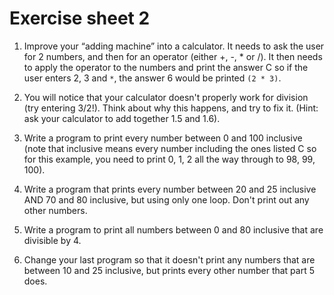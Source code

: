 # Exercise sheet 2
1. Improve your “adding machine” into a calculator. It needs to ask the user for
   2 numbers, and then for an operator (either +, -, * or /). It then needs to
   apply the operator to the numbers and print the answer C so if the user
   enters 2, 3 and `*`, the answer 6 would be printed `(2 * 3)`.

2. You will notice that your calculator doesn't properly work for division (try
   entering 3/2!). Think about why this happens, and try to fix it. (Hint: ask
   your calculator to add together 1.5 and 1.6).

3. Write a program to print every number between 0 and 100 inclusive (note that
   inclusive means every number including the ones listed C so for this
   example, you need to print 0, 1, 2 all the way through to 98, 99, 100).

4. Write a program that prints every number between 20 and 25 inclusive AND 70
   and 80 inclusive, but using only one loop. Don't print out any other numbers.

5. Write a program to print all numbers between 0 and 80 inclusive that are
   divisible by 4.

6. Change your last program so that it doesn't print any numbers that are
   between 10 and 25 inclusive, but prints every other number that part 5 does.
